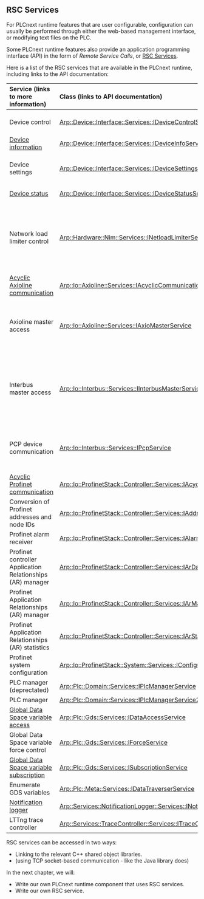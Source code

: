 ## RSC Services

For PLCnext runtime features that are user configurable, configuration can usually be performed through either the web-based management interface, or modifying text files on the PLC.

Some PLCnext runtime features also provide an application programming interface (API) in the form of *Remote Service Calls*, or [RSC Services][rsc-services-info].

Here is a list of the RSC services that are available in the PLCnext runtime, including links to the API documentation:

| Service (links to more information) | Class (links to API documentation) | Methods |
|:--------|:------|:--------|
| Device control | [Arp::Device::Interface::Services::IDeviceControlService][device-control-api] | RestartDevice()<br/>StartFirmwareUpdate()<br/>ResetToFactoryDefaults() |
| [Device information][device-info-info] | [Arp::Device::Interface::Services::IDeviceInfoService][device-info-api] | GetItem()<br/>GetItems() |
| Device settings | [Arp::Device::Interface::Services::IDeviceSettingsService][device-settings-api] | ReadValue()<br/>ReadValues()<br/>WriteValue()<br/>WriteValues() |
| [Device status][device-status-info] | [Arp::Device::Interface::Services::IDeviceStatusService][device-status-api] | GetItem()<br/>GetItems() |
| Network load limiter control | [Arp::Hardware::Nim::Services::INetloadLimiterService][netload-limiter-api] | GetSettings()<br/>SetSettings()<br/>SetByteLimit()<br/>SetPacketLimit()<br/>EnableByteLimiter()<br/>DisableByteLimiter()<br/>EnablePacketLimiter()<br/>DisablePacketLimiter()<br/>GetState() |
| [Acyclic Axioline communication][ax-acyclic-comms-info] | [Arp::Io::Axioline::Services::IAcyclicCommunicationService][ax-acyclic-comms-api] | PdiRead()<br/>PdiWrite()|
| Axioline master access | [Arp::Io::Axioline::Services::IAxioMasterService][ax-master-api] | AxioControl()<br/>CreateConfiguration()<br/>ReadConfiguration()<br/>WriteConfiguration()<br/>ActivateConfiguration()<br/>DeactivateConfiguration()<br/>ResetMaster() |
| Interbus master access | [Arp::Io::Interbus::Services::IInterbusMasterService][interbus-master-api] | InterbusControl()<br/>CreateConfiguration()<br/>ReadConfiguration()<br/>WriteConfiguration()<br/>ActivateConfiguration()<br/>DeactivateConfiguration()<br/>StartDataTransfer()<br/>StopDataTransfer()<br/>AlarmStop() |
| PCP device communication | [Arp::Io::Interbus::Services::IPcpService][pcp-api] | PcpInitiate()<br/>PcpAbort()<br/>PcpIdentify()<br/>PcpStatus()<br/>PcpRead()<br/>PcpWrite() |
| [Acyclic Profinet communication][pn-acyclic-comms-info] | [Arp::Io::ProfinetStack::Controller::Services::IAcyclicCommunicationService][pn-acyclic-comms-api] | RecordRead()<br/>RecordWrite() |
| Conversion of Profinet addresses and node IDs | [Arp::Io::ProfinetStack::Controller::Services::IAddressConversionService][pn-addr-api] | AddressToId()<br/>IdToAddress() |
| Profinet alarm receiver | [Arp::Io::ProfinetStack::Controller::Services::IAlarmService][pn-alarm-api] ||
| Profinet controller Application Relationships (AR) manager | [Arp::Io::ProfinetStack::Controller::Services::IArDataService][pn-ar-data-api] ||
| Profinet Application Relationships (AR) manager | [Arp::Io::ProfinetStack::Controller::Services::IArManagementService][pn-ar-mngmnt-api] ||
| Profinet Application Relationships (AR) statistics | [Arp::Io::ProfinetStack::Controller::Services::IArStatisticService][pn-ar-stats-api] ||
| Profinet system configuration | [Arp::Io::ProfinetStack::System::Services::IConfigurationService][pn-config-api] ||
| PLC manager (deprectated) | [Arp::Plc::Domain::Services::IPlcManagerService][plc-mngr-api] ||
| PLC manager | [Arp::Plc::Domain::Services::IPlcManagerService2][plc-mngr2-api] ||
| [Global Data Space variable access][gds-access-info] | [Arp::Plc::Gds::Services::IDataAccessService][gds-access-api] ||
| Global Data Space variable force control | [Arp::Plc::Gds::Services::IForceService][gds-force-api] ||
| [Global Data Space variable subscription][gds-subs-info] | [Arp::Plc::Gds::Services::ISubscriptionService][gds-subs-api] ||
| Enumerate GDS variables | [Arp::Plc::Meta::Services::IDataTraverserService][gds-traverse-api] ||
| [Notification logger][notifications-info] | [Arp::Services::NotificationLogger::Services::INotificationLoggerService][notifications-api] ||
| LTTng trace controller | [Arp::Services::TraceController::Services::ITraceControllerService][trace-api] ||




RSC services can be accessed in two ways:

* Linking to the relevant C++ shared object libraries.
* (using TCP socket-based communication - like the Java library does)

In the next chapter, we will:

* Write our own PLCnext runtime component that uses RSC services.
* Write our own RSC service.


[rsc-services-info]: http://plcnext-infocenter.s3-website.eu-central-1.amazonaws.com/PLCnext_Technology_InfoCenter/PLCnext_Technology_InfoCenter/Service_Components/Remote_Service_Calls_RSC/RSC_Remote_Service_Calls.htm

[device-control-api]: http://plcnext-infocenter.s3-website.eu-central-1.amazonaws.com/PLCnext_API_Documentation/html/classArp_1_1Device_1_1Interface_1_1Services_1_1IDeviceControlService.html

[device-info-info]: http://plcnext-infocenter.s3-website.eu-central-1.amazonaws.com/PLCnext_Technology_InfoCenter/PLCnext_Technology_InfoCenter/Service_Components/Remote_Service_Calls_RSC/RSC_device_interface_services.htm#ideviceinfoserv

[device-info-api]: http://plcnext-infocenter.s3-website.eu-central-1.amazonaws.com/PLCnext_API_Documentation/html/classArp_1_1Device_1_1Interface_1_1Services_1_1IDeviceInfoService.html

[device-settings-api]: http://plcnext-infocenter.s3-website.eu-central-1.amazonaws.com/PLCnext_API_Documentation/html/classArp_1_1Device_1_1Interface_1_1Services_1_1IDeviceSettingsService.html

[device-status-info]: http://plcnext-infocenter.s3-website.eu-central-1.amazonaws.com/PLCnext_Technology_InfoCenter/PLCnext_Technology_InfoCenter/Service_Components/Remote_Service_Calls_RSC/RSC_device_interface_services.htm#idevicestatusse

[device-status-api]: http://plcnext-infocenter.s3-website.eu-central-1.amazonaws.com/PLCnext_API_Documentation/html/classArp_1_1Device_1_1Interface_1_1Services_1_1IDeviceStatusService.html

[device-status-api]: http://plcnext-infocenter.s3-website.eu-central-1.amazonaws.com/PLCnext_API_Documentation/html/classArp_1_1Device_1_1Interface_1_1Services_1_1IDeviceStatusService.html

[netload-limiter-api]: http://plcnext-infocenter.s3-website.eu-central-1.amazonaws.com/PLCnext_API_Documentation/html/classArp_1_1Hardware_1_1Nim_1_1Services_1_1INetloadLimiterService.html

[ax-acyclic-comms-info]: http://plcnext-infocenter.s3-website.eu-central-1.amazonaws.com/PLCnext_Technology_InfoCenter/PLCnext_Technology_InfoCenter/Service_Components/Remote_Service_Calls_RSC/RSC_Axioline_Services.htm#iacycliccommuni

[ax-acyclic-comms-api]: http://plcnext-infocenter.s3-website.eu-central-1.amazonaws.com/PLCnext_API_Documentation/html/classArp_1_1Io_1_1Axioline_1_1Services_1_1IAcyclicCommunicationService.html

[ax-master-api]: http://plcnext-infocenter.s3-website.eu-central-1.amazonaws.com/PLCnext_API_Documentation/html/classArp_1_1Io_1_1Axioline_1_1Services_1_1IAxioMasterService.html

[interbus-master-api]: http://plcnext-infocenter.s3-website.eu-central-1.amazonaws.com/PLCnext_API_Documentation/html/classArp_1_1Io_1_1Interbus_1_1Services_1_1IInterbusMasterService.html

[pcp-api]: http://plcnext-infocenter.s3-website.eu-central-1.amazonaws.com/PLCnext_API_Documentation/html/classArp_1_1Io_1_1Interbus_1_1Services_1_1IPcpService.html

[pn-acyclic-comms-info]: http://plcnext-infocenter.s3-website.eu-central-1.amazonaws.com/PLCnext_Technology_InfoCenter/PLCnext_Technology_InfoCenter/Service_Components/Remote_Service_Calls_RSC/RSC_PROFINET_Services.htm

[pn-acyclic-comms-api]: http://plcnext-infocenter.s3-website.eu-central-1.amazonaws.com/PLCnext_API_Documentation/html/classArp_1_1Io_1_1ProfinetStack_1_1Controller_1_1Services_1_1IAcyclicCommunicationService.html

[pn-addr-api]: http://plcnext-infocenter.s3-website.eu-central-1.amazonaws.com/PLCnext_API_Documentation/html/classArp_1_1Io_1_1ProfinetStack_1_1Controller_1_1Services_1_1IAddressConversionService.html

[pn-alarm-api]: http://plcnext-infocenter.s3-website.eu-central-1.amazonaws.com/PLCnext_API_Documentation/html/classArp_1_1Io_1_1ProfinetStack_1_1Controller_1_1Services_1_1IAlarmService.html

[pn-ar-data-api]: http://plcnext-infocenter.s3-website.eu-central-1.amazonaws.com/PLCnext_API_Documentation/html/classArp_1_1Io_1_1ProfinetStack_1_1Controller_1_1Services_1_1IArDataService.html

[pn-ar-mngmnt-api]: http://plcnext-infocenter.s3-website.eu-central-1.amazonaws.com/PLCnext_API_Documentation/html/classArp_1_1Io_1_1ProfinetStack_1_1Controller_1_1Services_1_1IArManagementService.html

[pn-ar-stats-api]: http://plcnext-infocenter.s3-website.eu-central-1.amazonaws.com/PLCnext_API_Documentation/html/classArp_1_1Io_1_1ProfinetStack_1_1Controller_1_1Services_1_1IArStatisticService.html

[pn-config-api]: http://plcnext-infocenter.s3-website.eu-central-1.amazonaws.com/PLCnext_API_Documentation/html/classArp_1_1Io_1_1ProfinetStack_1_1System_1_1Services_1_1IConfigurationService.html

[plc-mngr-api]: http://plcnext-infocenter.s3-website.eu-central-1.amazonaws.com/PLCnext_API_Documentation/html/classArp_1_1Plc_1_1Domain_1_1Services_1_1IPlcManagerService.html

[plc-mngr2-api]: http://plcnext-infocenter.s3-website.eu-central-1.amazonaws.com/PLCnext_API_Documentation/html/classArp_1_1Plc_1_1Domain_1_1Services_1_1IPlcManagerService2.html

[gds-access-info]: http://plcnext-infocenter.s3-website.eu-central-1.amazonaws.com/PLCnext_Technology_InfoCenter/PLCnext_Technology_InfoCenter/Service_Components/Remote_Service_Calls_RSC/RSC_GDS_services.htm#idataaccessserv

[gds-access-api]: http://plcnext-infocenter.s3-website.eu-central-1.amazonaws.com/PLCnext_API_Documentation/html/classArp_1_1Plc_1_1Gds_1_1Services_1_1IDataAccessService.html

[gds-force-api]: http://plcnext-infocenter.s3-website.eu-central-1.amazonaws.com/PLCnext_API_Documentation/html/classArp_1_1Plc_1_1Gds_1_1Services_1_1IForceService.html

[gds-subs-info]: http://plcnext-infocenter.s3-website.eu-central-1.amazonaws.com/PLCnext_Technology_InfoCenter/PLCnext_Technology_InfoCenter/Service_Components/Remote_Service_Calls_RSC/RSC_GDS_services.htm#isubscriptionse

[gds-subs-api]: http://plcnext-infocenter.s3-website.eu-central-1.amazonaws.com/PLCnext_API_Documentation/html/classArp_1_1Plc_1_1Gds_1_1Services_1_1ISubscriptionService.html

[gds-traverse-api]: http://plcnext-infocenter.s3-website.eu-central-1.amazonaws.com/PLCnext_API_Documentation/html/classArp_1_1Plc_1_1Meta_1_1Services_1_1IDataTraverserService.html

[notifications-info]: http://plcnext-infocenter.s3-website.eu-central-1.amazonaws.com/PLCnext_Technology_InfoCenter/PLCnext_Technology_InfoCenter/Service_Components/Remote_Service_Calls_RSC/Querying_notifications_via_RSC.htm

[notifications-api]: http://plcnext-infocenter.s3-website.eu-central-1.amazonaws.com/PLCnext_API_Documentation/html/classArp_1_1Services_1_1NotificationLogger_1_1Services_1_1INotificationLoggerService.html

[trace-api]: http://plcnext-infocenter.s3-website.eu-central-1.amazonaws.com/PLCnext_API_Documentation/html/classArp_1_1Services_1_1TraceController_1_1Services_1_1ITraceControllerService.html
